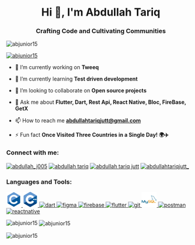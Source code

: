 <h1 align="center">Hi 👋, I'm Abdullah Tariq</h1>
<h3 align="center">Crafting Code and Cultivating Communities</h3>

<p align="left"> <img src="https://komarev.com/ghpvc/?username=abjunior15&label=Profile%20views&color=0e75b6&style=flat" alt="abjunior15" /> </p>

<p align="left"> <a href="https://github.com/ryo-ma/github-profile-trophy"><img src="https://github-profile-trophy.vercel.app/?username=abjunior15&theme=matrix" alt="abjunior15" /></a> </p>

- 🔭 I’m currently working on **Tweeq**

- 🌱 I’m currently learning **Test driven development**

- 👯 I’m looking to collaborate on **Open source projects**

- 💬 Ask me about **Flutter, Dart, Rest Api, React Native, Bloc, FireBase, GetX**

- 📫 How to reach me **abdullahtariqjutt@gmail.com**

- ⚡ Fun fact **Once Visited Three Countries in a Single Day! 🌍✈️**

<h3 align="left">Connect with me:</h3>
<p align="left">
<a href="https://twitter.com/abdullah_j005" target="blank"><img align="center" src="https://raw.githubusercontent.com/rahuldkjain/github-profile-readme-generator/master/src/images/icons/Social/twitter.svg" alt="abdullah_j005" height="30" width="40" /></a>
<a href="https://linkedin.com/in/abdullah tariq" target="blank"><img align="center" src="https://raw.githubusercontent.com/rahuldkjain/github-profile-readme-generator/master/src/images/icons/Social/linked-in-alt.svg" alt="abdullah tariq" height="30" width="40" /></a>
<a href="https://fb.com/abdullah tariq jutt" target="blank"><img align="center" src="https://raw.githubusercontent.com/rahuldkjain/github-profile-readme-generator/master/src/images/icons/Social/facebook.svg" alt="abdullah tariq jutt" height="30" width="40" /></a>
<a href="https://instagram.com/abdullahtariqjutt_" target="blank"><img align="center" src="https://raw.githubusercontent.com/rahuldkjain/github-profile-readme-generator/master/src/images/icons/Social/instagram.svg" alt="abdullahtariqjutt_" height="30" width="40" /></a>
</p>

<h3 align="left">Languages and Tools:</h3>
<p align="left"> <a href="https://www.cprogramming.com/" target="_blank" rel="noreferrer"> <img src="https://raw.githubusercontent.com/devicons/devicon/master/icons/c/c-original.svg" alt="c" width="40" height="40"/> </a> <a href="https://www.w3schools.com/cpp/" target="_blank" rel="noreferrer"> <img src="https://raw.githubusercontent.com/devicons/devicon/master/icons/cplusplus/cplusplus-original.svg" alt="cplusplus" width="40" height="40"/> </a> <a href="https://dart.dev" target="_blank" rel="noreferrer"> <img src="https://www.vectorlogo.zone/logos/dartlang/dartlang-icon.svg" alt="dart" width="40" height="40"/> </a> <a href="https://www.figma.com/" target="_blank" rel="noreferrer"> <img src="https://www.vectorlogo.zone/logos/figma/figma-icon.svg" alt="figma" width="40" height="40"/> </a> <a href="https://firebase.google.com/" target="_blank" rel="noreferrer"> <img src="https://www.vectorlogo.zone/logos/firebase/firebase-icon.svg" alt="firebase" width="40" height="40"/> </a> <a href="https://flutter.dev" target="_blank" rel="noreferrer"> <img src="https://www.vectorlogo.zone/logos/flutterio/flutterio-icon.svg" alt="flutter" width="40" height="40"/> </a> <a href="https://git-scm.com/" target="_blank" rel="noreferrer"> <img src="https://www.vectorlogo.zone/logos/git-scm/git-scm-icon.svg" alt="git" width="40" height="40"/> </a> <a href="https://www.mysql.com/" target="_blank" rel="noreferrer"> <img src="https://raw.githubusercontent.com/devicons/devicon/master/icons/mysql/mysql-original-wordmark.svg" alt="mysql" width="40" height="40"/> </a> <a href="https://postman.com" target="_blank" rel="noreferrer"> <img src="https://www.vectorlogo.zone/logos/getpostman/getpostman-icon.svg" alt="postman" width="40" height="40"/> </a> <a href="https://reactnative.dev/" target="_blank" rel="noreferrer"> <img src="https://reactnative.dev/img/header_logo.svg" alt="reactnative" width="40" height="40"/> </a> </p>

<p><img align="left" src="https://github-readme-stats.vercel.app/api/top-langs?username=abjunior15&show_icons=true&locale=en&layout=compact" alt="abjunior15" /></p>

<p>&nbsp;<img align="center" src="https://github-readme-stats.vercel.app/api?username=abjunior15&show_icons=true&locale=en" alt="abjunior15" /></p>

<p><img align="center" src="https://github-readme-streak-stats.herokuapp.com/?user=abjunior15&" alt="abjunior15" /></p>
